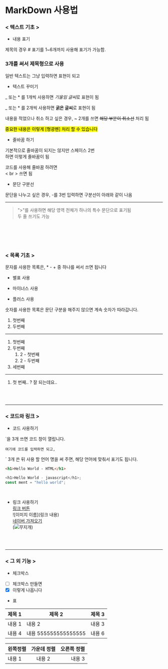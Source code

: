 # MarkDown 사용법

### < 텍스트 기초 >

- 내용 표기

제목의 경우 # 표기를 1~6개까지 사용해 표기가 가능함.

### 3개를 써서 제목형으로 사용

일반 텍스트는 그냥 입력하면 표현이 되고

- 텍스트 꾸미기

\_ 또는 \* 를 1개씩 사용하면 *기울임 글씨*로 표현이 됨

\_ 또는 \* 를 2개씩 사용하면 **굵은 글씨**로 표현이 됨

내용을 적었으나 취소 하고 싶은 경우, ~ 2개를 쓰면 ~~해당 부분이 취소선~~ 처리 됨

<mark> 중요한 내용은 이렇게 [형광펜] 처리 할 수 있습니다 </mark><br>

- 줄바꿈 하기

기본적으로 줄바꿈이 되지는 않지만
스페이스 2번  
하면 이렇게 줄바꿈이 됨

코드를 사용해 줄바꿈 하려면 <br> < br > 쓰면 됨

- 문단 구분선

문단을 나누고 싶은 경우, -를 3번 입력하면 구분선이 아래와 같이 나옴

---

> ">"를 사용하면 해당 영역 전체가 하나의 특수 문단으로 표기됨<br>
> 두 줄 쓰기도 가능

## <br><br>

### < 목록 기초 >

문자를 사용한 목록은, \* - + 중 하나를 써서 쓰면 됩니다

- 별표 사용

* 마이너스 사용

- 플러스 사용

숫자를 사용한 목록은 문단 구분을 해주지 않으면 계속 숫자가 따라갑니다.

1. 첫번째
2. 두번째

---

1. 첫번째
2. 두번째
   1. 2 - 첫번째
   2. 2 - 두번째
3. 세번째

---

1. 첫
   번째.. ? 잘 되는데요..

<br>
<br>

---

### < 코드와 링크 >

- 코드 사용하기

`을 3개 쓰면 코드 창이 열립니다.

```
여기에 코드를 입력하면 되고,
```

` 3개 쓴 뒤 사용 할 언어 명을 써 주면, 해당 언어에 맞춰서 표기도 됩니다.

```html
<h1>Hello World - HTML</h1>
```

```javascript
<h1>Hello World - javascript</h1>;
const ment = "hello world";
```

<br>

- 링크 사용하기<br>
[링크 버튼](링크내용) <br>
![이미지 이름](링크 내용) <br>
  [네이버 가져오기](https://www.naver.com/) <br>
  (![무지개](https://unsplash.com/ko/%EC%82%AC%EC%A7%84/%EB%AC%B4%EC%A7%80%EA%B0%9C-x0tB8fltGqU))

<br>
<br>

---

### < 그 외 기능 >

- 체크박스

- [ ] 체크박스 만들면 <br>
- [x] 이렇게 나옵니다

- 표

| 제목 1 | 제목 2               | 제목 3 |
| ------ | -------------------- | ------ |
| 내용 1 | 내용 2               | 내용 3 |
| 내용 4 | 내용 555555555555555 | 내용 6 |

| 왼쪽정렬 | 가운데 정렬 | 오른쪽 정렬 |
| :------- | :---------: | ----------: |
| 내용 1   |   내용 2    |      내용 3 |
